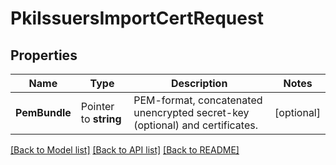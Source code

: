 # PkiIssuersImportCertRequest


## Properties

Name | Type | Description | Notes
------------ | ------------- | ------------- | -------------
**PemBundle** | Pointer to **string** | PEM-format, concatenated unencrypted secret-key (optional) and certificates. | [optional] 





[[Back to Model list]](../README.md#documentation-for-models) [[Back to API list]](../README.md#documentation-for-api-endpoints) [[Back to README]](../README.md)


